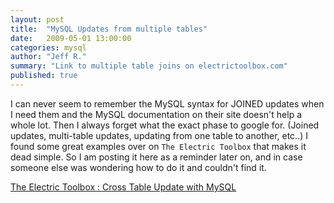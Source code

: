 ```yaml
---
layout: post
title:  "MySQL Updates from multiple tables"
date:   2009-05-01 13:00:00
categories: mysql
author: "Jeff R."
summary: "Link to multiple table joins on electrictoolbox.com"
published: true
---
```


I can never seem to remember the MySQL syntax for JOINED updates when I need them and the MySQL documentation on their site doesn't help a whole lot. Then I always forget what the exact phase to google for. (Joined updates, multi-table updates, updating from one table to another, etc..)  I found some great examples over on `The Electric Toolbox` that makes it dead simple.
So I am posting it here as a reminder later on, and in case someone else was wondering how to do it and couldn't find it.

[The Electric Toolbox : Cross Table Update with MySQL](http://www.electrictoolbox.com/article/mysql/cross-table-update/)